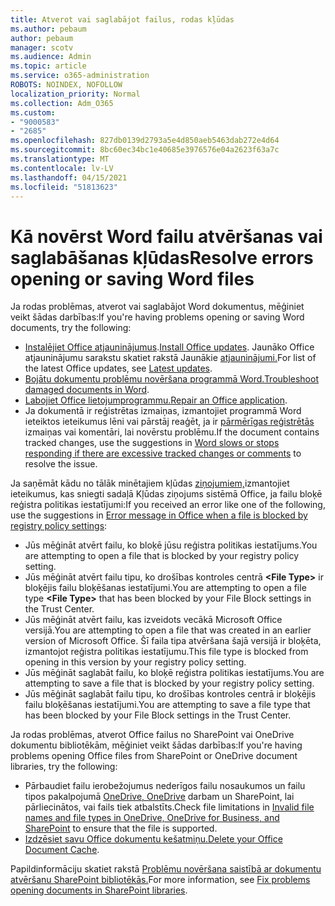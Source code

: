 ```yaml
---
title: Atverot vai saglabājot failus, rodas kļūdas
ms.author: pebaum
author: pebaum
manager: scotv
ms.audience: Admin
ms.topic: article
ms.service: o365-administration
ROBOTS: NOINDEX, NOFOLLOW
localization_priority: Normal
ms.collection: Adm_O365
ms.custom:
- "9000583"
- "2685"
ms.openlocfilehash: 827db0139d2793a5e4d850aeb5463dab272e4d64
ms.sourcegitcommit: 8bc60ec34bc1e40685e3976576e04a2623f63a7c
ms.translationtype: MT
ms.contentlocale: lv-LV
ms.lasthandoff: 04/15/2021
ms.locfileid: "51813623"
---
```

# <a name="resolve-errors-opening-or-saving-word-files"></a><span data-ttu-id="90132-102">Kā novērst Word failu atvēršanas vai saglabāšanas kļūdas</span><span class="sxs-lookup"><span data-stu-id="90132-102">Resolve errors opening or saving Word files</span></span>

<span data-ttu-id="90132-103">Ja rodas problēmas, atverot vai saglabājot Word dokumentus, mēģiniet veikt šādas darbības:</span><span class="sxs-lookup"><span data-stu-id="90132-103">If you're having problems opening or saving Word documents, try the following:</span></span>

- <span data-ttu-id="90132-104">[Instalējiet Office atjauninājumus](https://support.office.com/article/2ab296f3-7f03-43a2-8e50-46de917611c5).</span><span class="sxs-lookup"><span data-stu-id="90132-104">[Install Office updates](https://support.office.com/article/2ab296f3-7f03-43a2-8e50-46de917611c5).</span></span> <span data-ttu-id="90132-105">Jaunāko Office atjauninājumu sarakstu skatiet rakstā Jaunākie [atjauninājumi.](https://docs.microsoft.com/officeupdates/office-updates-msi)</span><span class="sxs-lookup"><span data-stu-id="90132-105">For list of the latest Office updates, see [Latest updates](https://docs.microsoft.com/officeupdates/office-updates-msi).</span></span>
- <span data-ttu-id="90132-106">[Bojātu dokumentu problēmu novēršana programmā Word.](https://docs.microsoft.com/office/troubleshoot/word/damaged-documents-in-word)</span><span class="sxs-lookup"><span data-stu-id="90132-106">[Troubleshoot damaged documents in Word](https://docs.microsoft.com/office/troubleshoot/word/damaged-documents-in-word).</span></span>
- <span data-ttu-id="90132-107">[Labojiet Office lietojumprogrammu.](https://support.office.com/Article/Repair-an-Office-application-7821d4b6-7c1d-4205-aa0e-a6b40c5bb88b)</span><span class="sxs-lookup"><span data-stu-id="90132-107">[Repair an Office application](https://support.office.com/Article/Repair-an-Office-application-7821d4b6-7c1d-4205-aa0e-a6b40c5bb88b).</span></span>
- <span data-ttu-id="90132-108">Ja dokumentā ir reģistrētas izmaiņas, izmantojiet programmā Word ieteiktos ieteikumus lēni vai pārstāj reaģēt, ja ir [pārmērīgas reģistrētās](https://docs.microsoft.com/office/troubleshoot/word/word-stops-responding) izmaiņas vai komentāri, lai novērstu problēmu.</span><span class="sxs-lookup"><span data-stu-id="90132-108">If the document contains tracked changes, use the suggestions in [Word slows or stops responding if there are excessive tracked changes or comments](https://docs.microsoft.com/office/troubleshoot/word/word-stops-responding) to resolve the issue.</span></span>

<span data-ttu-id="90132-109">Ja saņēmāt kādu no tālāk minētajiem kļūdas [ziņojumiem,](https://docs.microsoft.com/office/troubleshoot/settings/file-blocked-in-office)izmantojiet ieteikumus, kas sniegti sadaļā Kļūdas ziņojums sistēmā Office, ja failu bloķē reģistra politikas iestatījumi:</span><span class="sxs-lookup"><span data-stu-id="90132-109">If you received an error like one of the following, use the suggestions in [Error message in Office when a file is blocked by registry policy settings](https://docs.microsoft.com/office/troubleshoot/settings/file-blocked-in-office):</span></span>

- <span data-ttu-id="90132-110">Jūs mēģināt atvērt failu, ko bloķē jūsu reģistra politikas iestatījums.</span><span class="sxs-lookup"><span data-stu-id="90132-110">You are attempting to open a file that is blocked by your registry policy setting.</span></span>
- <span data-ttu-id="90132-111">Jūs mēģināt atvērt failu tipu, ko drošības kontroles centrā **\<File Type\>** ir bloķējis failu bloķēšanas iestatījumi.</span><span class="sxs-lookup"><span data-stu-id="90132-111">You are attempting to open a file type **\<File Type\>** that has been blocked by your File Block settings in the Trust Center.</span></span>
- <span data-ttu-id="90132-112">Jūs mēģināt atvērt failu, kas izveidots vecākā Microsoft Office versijā.</span><span class="sxs-lookup"><span data-stu-id="90132-112">You are attempting to open a file that was created in an earlier version of Microsoft Office.</span></span> <span data-ttu-id="90132-113">Šī faila tipa atvēršana šajā versijā ir bloķēta, izmantojot reģistra politikas iestatījumu.</span><span class="sxs-lookup"><span data-stu-id="90132-113">This file type is blocked from opening in this version by your registry policy setting.</span></span>
- <span data-ttu-id="90132-114">Jūs mēģināt saglabāt failu, ko bloķē reģistra politikas iestatījums.</span><span class="sxs-lookup"><span data-stu-id="90132-114">You are attempting to save a file that is blocked by your registry policy setting.</span></span>
- <span data-ttu-id="90132-115">Jūs mēģināt saglabāt failu tipu, ko drošības kontroles centrā ir bloķējis failu bloķēšanas iestatījumi.</span><span class="sxs-lookup"><span data-stu-id="90132-115">You are attempting to save a file type that has been blocked by your File Block settings in the Trust Center.</span></span>

<span data-ttu-id="90132-116">Ja rodas problēmas, atverot Office failus no SharePoint vai OneDrive dokumentu bibliotēkām, mēģiniet veikt šādas darbības:</span><span class="sxs-lookup"><span data-stu-id="90132-116">If you're having problems opening Office files from SharePoint or OneDrive document libraries, try the following:</span></span>

- <span data-ttu-id="90132-117">Pārbaudiet failu ierobežojumus nederīgos failu nosaukumos un failu tipos pakalpojumā [OneDrive, OneDrive](https://support.office.com/article/64883a5d-228e-48f5-b3d2-eb39e07630fa) darbam un SharePoint, lai pārliecinātos, vai fails tiek atbalstīts.</span><span class="sxs-lookup"><span data-stu-id="90132-117">Check file limitations in [Invalid file names and file types in OneDrive, OneDrive for Business, and SharePoint](https://support.office.com/article/64883a5d-228e-48f5-b3d2-eb39e07630fa) to ensure that the file is supported.</span></span> 
- <span data-ttu-id="90132-118">[Izdzēsiet savu Office dokumentu kešatmiņu.](https://support.office.com/article/b1d3765e-d71b-4bb8-99ca-acd22c42995d
)</span><span class="sxs-lookup"><span data-stu-id="90132-118">[Delete your Office Document Cache](https://support.office.com/article/b1d3765e-d71b-4bb8-99ca-acd22c42995d
).</span></span> 

<span data-ttu-id="90132-119">Papildinformāciju skatiet rakstā [Problēmu novēršana saistībā ar dokumentu atvēršanu SharePoint bibliotēkās.](https://support.office.com/article/31329fa1-4ad0-47fc-95d8-bb0c5b12a536)</span><span class="sxs-lookup"><span data-stu-id="90132-119">For more information, see [Fix problems opening documents in SharePoint libraries](https://support.office.com/article/31329fa1-4ad0-47fc-95d8-bb0c5b12a536).</span></span>